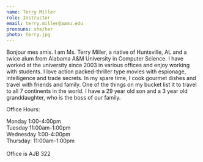 ```yaml
---
name: Terry Miller
role: Instructor
email: terry.miller@aamu.edu
pronouns: she/her
photo: terry.jpg
---
```


Bonjour mes amis. I am Ms. Terry Miller, a native of Huntsville, AL and a twice alum from Alabama A&M University in Computer Science. I have worked at the university since 2003 in various offices and enjoy working with students. I love action packed-thriller type movies with espionage, intelligence and trade secrets. In my spare time, I cook gourmet dishes and travel with friends and family. One of the things on my bucket list it to travel to all 7 continents in the world. I have a 29 year old son and a 3 year old granddaughter, who is the boss of our family.

Office Hours:

Monday 1:00-4:00pm \
Tuesday 11:00am-1:00pm \
Wednesday 1:00-4:00pm \
Thursday: 11:00am-1:00pm \
\
Office is AJB 322
